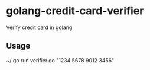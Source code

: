 # golang-credit-card-verifier
Verify credit card in golang

## Usage
~/ go run verifier.go "1234 5678 9012 3456"
